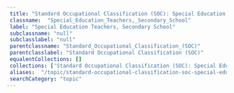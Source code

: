 ```yaml
--- 
 title: "Standard Occupational Classification (SOC): Special Education Teachers, Secondary School" 
 classname:  "Special_Education_Teachers,_Secondary_School" 
 label: "Special Education Teachers, Secondary School" 
 subclassname: "null" 
 subclasslabel: "null" 
 parentclassname: "Standard_Occupational_Classification_(SOC)" 
 parentclasslabel: "Standard Occupational Classification (SOC)" 
 equalentCollections: [] 
 collections: ['Standard Occupational Classification (SOC): Special Education Teachers, Secondary School']
 aliases:  "/topic/standard-occupational-classification-soc-special-education-teachers-secondary-school"  
 searchCategory: "topic" 
---
```


